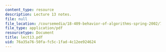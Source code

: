 ```yaml
---
content_type: resource
description: Lecture 13 notes.
file: null
file_location: /coursemedia/18-409-behavior-of-algorithms-spring-2002/76a35a7650fafc5c1fad4c12ee924624_lect13.pdf
file_type: application/pdf
resourcetype: Document
title: lect13.pdf
uid: 76a35a76-50fa-fc5c-1fad-4c12ee924624
---
```

